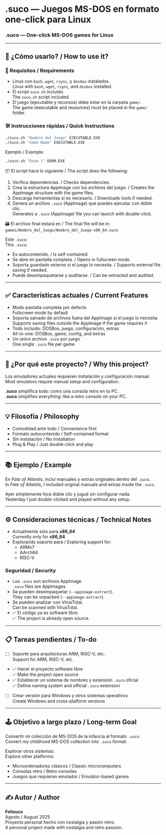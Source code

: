 # .suco — Juegos MS-DOS en formato one-click para Linux  
### .suco — One-click MS-DOS games for Linux

---

## 🚀 ¿Cómo usarlo? / How to use it?

### 🔧 Requisitos / Requirements

- Linux con `bash`, `wget`, `rsync`, y `dosbox` instalados.  
  Linux with `bash`, `wget`, `rsync`, and `dosbox` installed.
- El script `suco.sh` incluido.  
  The `suco.sh` script included.
- El juego (ejecutable y recursos) debe estar en la carpeta `game/`.  
  The game (executable and resources) must be placed in the `game/` folder.

### 🛠️ Instrucciones rápidas / Quick Instructions

```bash
./suco.sh "Nombre del Juego" EJECUTABLE.EXE
./suco.sh "Game Name" EXECUTABLE.EXE
```

Ejemplo / Example:

```bash
./suco.sh "Doom 1" DOOM.EXE
```

📦 El script hace lo siguiente / The script does the following:
1. Verifica dependencias. / Checks dependencies.
2. Crea la estructura AppImage con los archivos del juego. / Creates the AppImage structure with the game files.
3. Descarga herramientas si es necesario. / Downloads tools if needed.
4. Genera un archivo `.suco` (AppImage) que puedes ejecutar con doble clic.  
   Generates a `.suco` (AppImage) file you can launch with double-click.

🗃️ El archivo final estará en / The final file will be in:  
`games/Nombre_del_Juego/Nombre_del_Juego-x86_64.suco`

Este `.suco`:  
This `.suco`:

- Es autocontenido. / Is self-contained.  
- Se abre en pantalla completa. / Opens in fullscreen mode.  
- Soporta guardado externo si el juego lo necesita. / Supports external file saving if needed.  
- Puede desempaquetarse y auditarse. / Can be extracted and audited.

---

## ✅ Características actuales / Current Features

- Modo pantalla completa por defecto  
  Fullscreen mode by default
- Soporta salvado de archivos fuera del AppImage si el juego lo necesita  
  Supports saving files outside the AppImage if the game requires it
- Todo incluido: DOSBox, juego, configuración, extras  
  All-in-one: DOSBox, game, config, and extras
- Un único archivo `.suco` por juego  
  One single `.suco` file per game

---

## 🎯 ¿Por qué este proyecto? / Why this project?

Los emuladores actuales requieren instalación y configuración manual.  
Most emulators require manual setup and configuration.

**.suco** simplifica todo: como una consola retro en tu PC.  
**.suco** simplifies everything: like a retro console on your PC.

---

## 💡 Filosofía / Philosophy

- Comodidad ante todo / Convenience first  
- Formato autocontenido / Self-contained format  
- Sin instalación / No installation  
- Plug & Play / Just double-click and play

---

## 📚 Ejemplo / Example

En *Fate of Atlantis*, incluí manuales y extras originales dentro del `.suco`.  
In *Fate of Atlantis*, I included original manuals and extras inside the `.suco`.

Ayer simplemente hice doble clic y jugué sin configurar nada.  
Yesterday I just double-clicked and played without any setup.

---

## ⚙️ Consideraciones técnicas / Technical Notes

- Actualmente solo para **x86_64**  
  Currently only for **x86_64**
- Explorando soporte para / Exploring support for:
  - ARMv7
  - AArch64
  - RISC-V

### Seguridad / Security

- Los `.suco` son archivos AppImage.  
  `.suco` files are AppImages.
- Se pueden desempaquetar (`--appimage-extract`).  
  They can be unpacked (`--appimage-extract`).
- Se pueden analizar con VirusTotal.  
  Can be scanned with VirusTotal.
- ✅ El código ya es software libre.  
  ✅ The project is already open source.

---

## 📋 Tareas pendientes / To-do

- [ ] Soporte para arquitecturas ARM, RISC-V, etc.  
      Support for ARM, RISC-V, etc.
- ✅ Hacer el proyecto software libre  
      ✅ Make the project open source
- ✅ Establecer un sistema de nombres y extensión `.suco` oficial  
      ✅ Define naming system and official `.suco` extension
- [ ] Crear versión para Windows y otros sistemas operativos  
      Create Windows and cross-platform versions

---

## 🕹️ Objetivo a largo plazo / Long-term Goal

Convertir mi colección de MS-DOS de la infancia al formato `.suco`.  
Convert my childhood MS-DOS collection into `.suco` format.

Explorar otros sistemas:  
Explore other platforms:

- Microordenadores clásicos / Classic microcomputers  
- Consolas retro / Retro consoles  
- Juegos que requieran emulador / Emulator-based games

---

## ✍️ Autor / Author

**Felisuco**  
Agosto / August 2025  
Proyecto personal hecho con nostalgia y pasión retro.  
A personal project made with nostalgia and retro passion.
